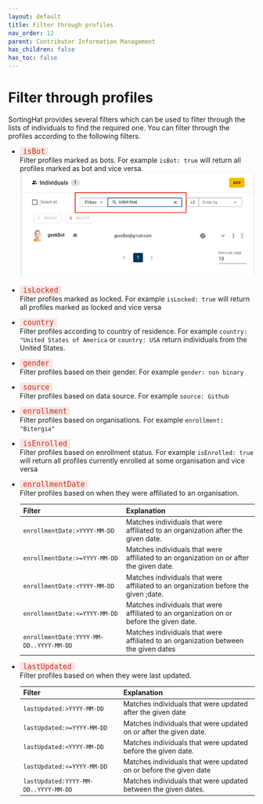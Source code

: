 ```yaml
---
layout: default
title: Filter through profiles
nav_order: 12
parent: Contributor Information Management
has_children: false
has_toc: false
---
```


# Filter through profiles

SortingHat provides several filters which can be used to filter through the lists of individuals to find the required one. You can filter through the profiles according to the following filters.<br>

- <code style="background-color: #FBE5E1; color: #C0341D; padding: 0 0.4rem; font-size:15px;">isBot</code> <br> Filter profiles marked as bots. For example `isBot: true` will return all profiles marked as bot and vice versa.<br>
  ![is-bot](./assets/is-bot.png)<br>
- <code style="background-color: #FBE5E1; color: #C0341D; padding: 0 0.4rem; font-size:15px;">isLocked</code> <br> Filter profiles marked as locked. For example `isLocked: true` will return all profiles marked as locked and vice versa<br>
- <code style="background-color: #FBE5E1; color: #C0341D; padding: 0 0.4rem; font-size:15px;">country</code> <br> Filter profiles according to country of residence. For example `country: "United States of America` or `country: USA` return individuals from the United States.<br>
- <code style="background-color: #FBE5E1; color: #C0341D; padding: 0 0.4rem; font-size:15px;">gender</code> <br> Filter profiles based on their gender. For example `gender: non binary`<br>
- <code style="background-color: #FBE5E1; color: #C0341D; padding: 0 0.4rem; font-size:15px;">source</code> <br> Filter profiles based on data source. For example `source: Github`<br>
- <code style="background-color: #FBE5E1; color: #C0341D; padding: 0 0.4rem; font-size:15px;">enrollment</code> <br> Filter profiles based on organisations. For example `enrollment: "Bitergia"`<br>
- <code style="background-color: #FBE5E1; color: #C0341D; padding: 0 0.4rem; font-size:15px;">isEnrolled</code> <br> Filter profiles based on enrollment status. For example `isEnrolled: true` will return all profiles currently enrolled at some organisation and vice versa<br>
- <code style="background-color: #FBE5E1; color: #C0341D; padding: 0 0.4rem; font-size:15px;">enrollmentDate</code> <br>
  Filter profiles based on when they were affiliated to an organisation. <br>

  | Filter                                             | Explanation                                                                              |
  | -------------------------------------------------- | ---------------------------------------------------------------------------------------- |
  | <code>enrollmentDate:>YYYY-MM-DD</code>            | Matches individuals that were affiliated to an organization after the given date.        |
  | <code>enrollmentDate:>=YYYY-MM-DD</code>           | Matches individuals that were affiliated to an organization on or after the given date.  |
  | <code>enrollmentDate:&lt;YYYY-MM-DD</code>         | Matches individuals that were affiliated to an organization before the given ;date.      |
  | <code>enrollmentDate:<=YYYY-MM-DD</code>           | Matches individuals that were affiliated to an organization on or before the given date. |
  | <code>enrollmentDate:YYYY-MM-DD..YYYY-MM-DD</code> | Matches individuals that were affiliated to an organization between the given dates      |

- <code style="background-color: #FBE5E1; color: #C0341D; padding: 0 0.4rem; font-size:15px;">lastUpdated</code> <br>
  Filter profiles based on when they were last updated. <br>

  | Filter                                          | Explanation                                                       |
  | ----------------------------------------------- | ----------------------------------------------------------------- |
  | <code>lastUpdated:>YYYY-MM-DD</code>            | Matches individuals that were updated after the given date        |
  | <code>lastUpdated:>=YYYY-MM-DD</code>           | Matches individuals that were updated on or after the given date. |
  | <code>lastUpdated:&lt;YYYY-MM-DD</code>         | Matches individuals that were updated before the given date.      |
  | <code>lastUpdated:<=YYYY-MM-DD</code>           | Matches individuals that were updated on or before the given date |
  | <code>lastUpdated:YYYY-MM-DD..YYYY-MM-DD</code> | Matches individuals that were updated between the given dates.    |

  <br>
